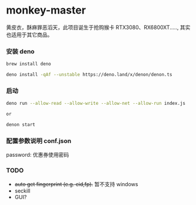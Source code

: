 # monkey-master

黄皮衣，酥麻罪恶滔天，此项目诞生于抢购猴卡 RTX3080、RX6800XT....., 其实也适用于其它商品。


### 安装 deno
``` bash
brew install deno

deno install -qAf --unstable https://deno.land/x/denon/denon.ts
```
### 启动

``` bash
deno run --allow-read --allow-write --allow-net --allow-run index.js   

or

denon start
```

### 配置参数说明 conf.json

password: 优惠券使用密码

### TODO

-   ~~auto get fingerprint (e.g. eid,fp).~~ 暂不支持 windows
-   seckill
-   GUI?
